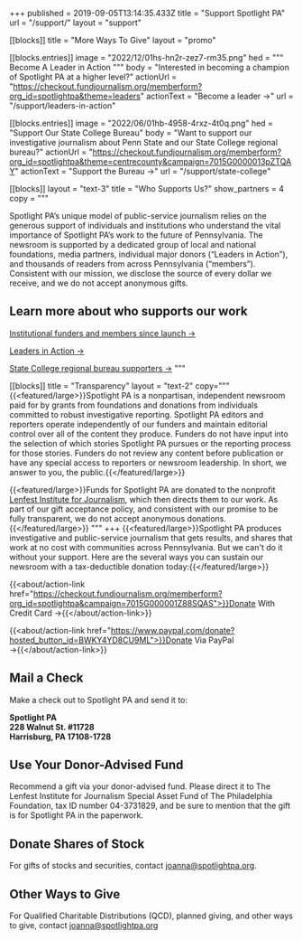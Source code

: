 +++
published = 2019-09-05T13:14:35.433Z
title = "Support Spotlight PA"
url = "/support/"
layout = "support"

[[blocks]]
title = "More Ways To Give"
layout = "promo"

[[blocks.entries]]
image = "2022/12/01hs-hn2r-zez7-rm35.png"
hed = """
Become A 
Leader in Action
"""
body = "Interested in becoming a champion of Spotlight PA at a higher level?"
actionUrl = "https://checkout.fundjournalism.org/memberform?org_id=spotlightpa&theme=leaders"
actionText = "Become a leader →"
url = "/support/leaders-in-action"

[[blocks.entries]]
image = "2022/06/01hb-4958-4rxz-4t0q.png"
hed = "Support Our State College Bureau"
body = "Want to support our investigative journalism about Penn State and our State College regional bureau?"
actionUrl = "https://checkout.fundjournalism.org/memberform?org_id=spotlightpa&theme=centrecounty&campaign=7015G0000013pZTQAY"
actionText = "Support the Bureau →"
url = "/support/state-college"

[[blocks]]
layout = "text-3"
title = "Who Supports Us?"
show_partners = 4
copy = """

  <p class="md:leading-relaxed">Spotlight PA’s unique model of public-service journalism relies on the generous support of individuals and institutions who understand the vital importance of Spotlight PA’s work to the future of Pennsylvania. The newsroom is supported by a dedicated group of local and national foundations, media partners, individual major donors (“Leaders in Action”), and thousands of readers from across Pennsylvania (“members”). Consistent with our mission, we disclose the source of every dollar we receive, and we do not accept anonymous gifts.</p>
  
  ## Learn more about who supports our work

  [Institutional funders and members since launch →](/support/funders-and-members#major-donors-and-funders)

  [Leaders in Action →](/support/leaders-in-action/#our-current-leaders)

  [State College regional bureau supporters →](/support/state-college/#state-college-bureau-donors)
"""

[[blocks]]
title = "Transparency"
layout = "text-2"
copy="""
  {{<featured/large>}}Spotlight PA is a nonpartisan, independent newsroom paid for by grants from foundations and donations from individuals committed to robust investigative reporting. Spotlight PA editors and reporters operate independently of our funders and maintain editorial control over all of the content they produce. Funders do not have input into the selection of which stories Spotlight PA pursues or the reporting process for those stories. Funders do not review any content before publication or have any special access to reporters or newsroom leadership. In short, we answer to you, the public.{{</featured/large>}}

  {{<featured/large>}}Funds for Spotlight PA are donated to the nonprofit <a href="https://www.lenfestinstitute.org/" class="text-yellow">Lenfest Institute for Journalism</a>, which then directs them to our work. As part of our gift acceptance policy, and consistent with our promise to be fully transparent, we do not accept anonymous donations.{{</featured/large>}}
"""
+++
{{<featured/large>}}Spotlight PA produces investigative and public-service journalism that gets results, and shares that work at no cost with communities across Pennsylvania. But we can't do it without your support. Here are the several ways you can sustain our newsroom with a tax-deductible donation today:{{</featured/large>}} 

{{<about/action-link href="https://checkout.fundjournalism.org/memberform?org_id=spotlightpa&campaign=7015G000001Z88SQAS">}}Donate With Credit Card  →{{</about/action-link>}}

{{<about/action-link href="https://www.paypal.com/donate?hosted_button_id=BWKY4YD8CU9ML">}}Donate Via PayPal  →{{</about/action-link>}}

## Mail a Check

Make a check out to Spotlight PA and send it to:

**Spotlight PA** <br>
**228 Walnut St. #11728** <br> 
**Harrisburg, PA 17108-1728** <br>

## Use Your Donor-Advised Fund

Recommend a gift via your donor-advised fund. Please direct it to The Lenfest Institute for Journalism Special Asset Fund of The Philadelphia Foundation, tax ID number 04-3731829, and be sure to mention that the gift is for Spotlight PA in the paperwork.

## Donate Shares of Stock

For gifts of stocks and securities, contact [joanna@spotlightpa.org](mailto:joanna@spotlightpa.org). 

## Other Ways to Give

For Qualified Charitable Distributions (QCD), planned giving, and other ways to give, contact [joanna@spotlightpa.org](mailto:joanna@spotlightpa.org)
